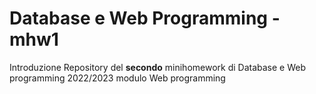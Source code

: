 # Database e Web Programming - mhw1
Introduzione
Repository del **secondo** minihomework di Database e Web programming 2022/2023 modulo Web programming

